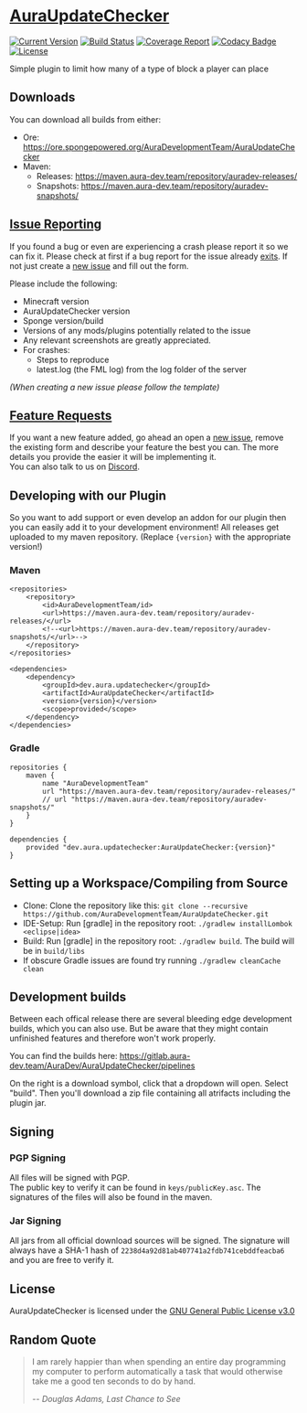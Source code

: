 # [AuraUpdateChecker](https://github.com/AuraDevelopmentTeam/AuraUpdateChecker)

[![Current Version](https://badge.fury.io/gh/AuraDevelopmentTeam%2FAuraUpdateChecker.svg)](https://maven.aura-dev.team/service/rest/repository/browse/auradev-releases/dev/aura/updatechecker/AuraUpdateChecker/)
[![Build Status](https://gitlab.aura-dev.team/AuraDev/AuraUpdateChecker/badges/master/build.svg)](https://gitlab.aura-dev.team/AuraDev/AuraUpdateChecker/pipelines)
[![Coverage Report](https://gitlab.aura-dev.team/AuraDev/AuraUpdateChecker/badges/master/coverage.svg)](https://gitlab.aura-dev.team/AuraDev/AuraUpdateChecker/pipelines)
[![Codacy Badge](https://api.codacy.com/project/badge/Grade/fb88e096f754439ba197f601617c77b9)](https://www.codacy.com/app/AuraDevelopmentTeam/AuraUpdateChecker?utm_source=github.com&amp;utm_medium=referral&amp;utm_content=AuraDevelopmentTeam/AuraUpdateChecker&amp;utm_campaign=Badge_Grade)
[![License](https://img.shields.io/github/license/AuraDevelopmentTeam/AuraUpdateChecker.svg)](https://github.com/AuraDevelopmentTeam/AuraUpdateChecker/blob/master/LICENSE)

Simple plugin to limit how many of a type of block a player can place

## Downloads

You can download all builds from either:

- Ore: https://ore.spongepowered.org/AuraDevelopmentTeam/AuraUpdateChecker
- Maven:
  - Releases: https://maven.aura-dev.team/repository/auradev-releases/
  - Snapshots: https://maven.aura-dev.team/repository/auradev-snapshots/

## [Issue Reporting](https://github.com/AuraDevelopmentTeam/AuraUpdateChecker/issues)

If you found a bug or even are experiencing a crash please report it so we can fix it. Please check at first if a bug report for the issue already
[exits](https://github.com/AuraDevelopmentTeam/AuraUpdateChecker/issues). If not just create a
[new issue](https://github.com/AuraDevelopmentTeam/AuraUpdateChecker/issues/new) and fill out the form.

Please include the following:

* Minecraft version
* AuraUpdateChecker version
* Sponge version/build
* Versions of any mods/plugins potentially related to the issue
* Any relevant screenshots are greatly appreciated.
* For crashes:
  * Steps to reproduce
  * latest.log (the FML log) from the log folder of the server

*(When creating a new issue please follow the template)*

## [Feature Requests](https://github.com/AuraDevelopmentTeam/AuraUpdateChecker/issues)

If you want a new feature added, go ahead an open a [new issue](https://github.com/AuraDevelopmentTeam/InvSync/AuraUpdateChecker/new), remove the existing form and
describe your feature the best you can. The more details you provide the easier it will be implementing it.  
You can also talk to us on [Discord](https://discord.me/bungeechat).

## Developing with our Plugin

So you want to add support or even develop an addon for our plugin then you can easily add it to your development environment! All releases get uploaded to my
maven repository. (Replace `{version}` with the appropriate version!)

### Maven

    <repositories>
        <repository>
            <id>AuraDevelopmentTeam/id>
            <url>https://maven.aura-dev.team/repository/auradev-releases/</url>
            <!--<url>https://maven.aura-dev.team/repository/auradev-snapshots/</url>-->
        </repository>
    </repositories>

    <dependencies>
        <dependency>
            <groupId>dev.aura.updatechecker</groupId>
            <artifactId>AuraUpdateChecker</artifactId>
            <version>{version}</version>
            <scope>provided</scope>
        </dependency>
    </dependencies>

### Gradle

    repositories {
        maven {
            name "AuraDevelopmentTeam"
            url "https://maven.aura-dev.team/repository/auradev-releases/"
            // url "https://maven.aura-dev.team/repository/auradev-snapshots/"
        }
    }

    dependencies {
        provided "dev.aura.updatechecker:AuraUpdateChecker:{version}"
    }

## Setting up a Workspace/Compiling from Source

* Clone: Clone the repository like this: `git clone --recursive https://github.com/AuraDevelopmentTeam/AuraUpdateChecker.git`
* IDE-Setup: Run [gradle] in the repository root: `./gradlew installLombok <eclipse|idea>`
* Build: Run [gradle] in the repository root: `./gradlew build`. The build will be in `build/libs`
* If obscure Gradle issues are found try running `./gradlew cleanCache clean`

## Development builds

Between each offical release there are several bleeding edge development builds, which you can also use. But be aware that they might contain unfinished
features and therefore won't work properly.

You can find the builds here: https://gitlab.aura-dev.team/AuraDev/AuraUpdateChecker/pipelines

On the right is a download symbol, click that a dropdown will open. Select "build". Then you'll download a zip file containing all atrifacts including the
plugin jar.

## Signing

### PGP Signing

All files will be signed with PGP.  
The public key to verify it can be found in `keys/publicKey.asc`. The signatures of the files will also be found in the maven.

### Jar Signing

All jars from all official download sources will be signed. The signature will always have a SHA-1 hash of `2238d4a92d81ab407741a2fdb741cebddfeacba6` and you
are free to verify it.

## License

AuraUpdateChecker is licensed under the [GNU General Public License v3.0](https://www.gnu.org/licenses/gpl-3.0.html)

## Random Quote

> I am rarely happier than when spending an entire day programming my computer to perform automatically a task that would otherwise take me a good ten seconds
> to do by hand.
>
> -- <cite>Douglas Adams, Last Chance to See</cite>
